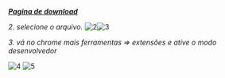 ***[Pagina de download](https://github.com/CodeVinc/codevinc.github.io/releases)***

*2. selecione o arquivo.*
![2](https://i.imgur.com/R0KE2yQ.jpg)![3](https://i.imgur.com/6iJrcdl.jpg)

*3. vá no chrome mais ferramentas => extensões e ative o modo desenvolvedor*

![4](https://i.imgur.com/8MAuXAd.jpg)
![5](https://i.imgur.com/O2j9YJ7.jpg)
